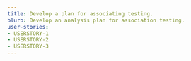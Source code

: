 ```yaml
---
title: Develop a plan for associating testing.
blurb: Develop an analysis plan for association testing.
user-stories:
- USERSTORY-1
- USERSTORY-2
- USERSTORY-3
---
```

